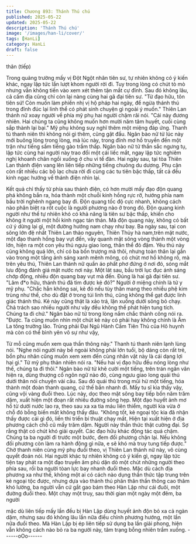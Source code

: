 ```yaml
---
title: Chương 893: Thánh Thú chú
published: 2025-05-22
updated: 2025-05-22
description: 'Thánh Thú chú'
image: '/images/han-li/cover/'
tags: [HanLi]
category: HanLi
draft: false
---
```


thân (tiếp)

Trong quảng trường mấy vị Đột Ngột nhân tiên sư, tự nhiên
không có ý kiến khác, ngay lập tức lần lượt khom người rời đi.
Tuy trong lòng có chút tò mò nhưng vẫn không tiến vào xem xét
thêm tận mắt cự đỉnh.
Sau đó không lâu, cả cấm địa cũng chỉ còn lại nàng cùng hai gã
đại tiên sư.
"Từ đạo hữu, tôn tiên sứ! Còn muốn làm phiền nhị vị hộ pháp hai
ngày, để ngừa thánh thú trong đỉnh đúc lại linh thể có phát sinh
chuyện gì ngoài ý muốn." Thiên Lan thánh nữ xoay người về phía
mỹ phụ hai người chậm rãi nói.
"Cái này đương nhiên. Hai chúng ta cũng không muốn hơn mười
năm tâm huyết, cuối cùng sắp thành lại bại." Mỹ phụ không suy
nghĩ thêm một miệng đáp ứng.
Thanh tú thanh niên thì không nói gì thêm, cũng gật đầu.
Ngân bào nữ tử lúc này mới buông lỏng trong lòng, mà lúc này,
trong đỉnh mơ hồ truyền đến một trận như tiếng sấm tiếng gào
trầm thấp.
Ngân bào nữ tử thần sắc ngưng tụ, lập tức cùng hai người này
trao đổi một cái liếc mắt, ngay lập tức nghiêm nghị khoanh chân
ngồi xuống ở chu vi tế đàn.
Hai ngày sau, tại tòa Thiên Lan thánh điện vang lên liên tiếp
những tiếng chuông du dương. Phụ cận còn rất nhiều các bộ lạc
chưa rời đi cùng các tu tiên bậc thấp, tất cả đều kinh ngạc hướng
về thánh điện nhìn lại.

Kết quả chỉ thấy từ phía sau thánh điện, có hơn mười mấy đạo
độn quang phá không bắn ra, hóa thành một chuỗi kinh hồng rực
rỡ, hướng phía nam bầu trời nghênh ngang bay đi.
Độn quang tốc độ cực nhanh, không cách nào phân biệt ra rốt
cuộc là người phương nào ở trong đó. Độn quang kinh người như
thế tự nhiên khó có khả năng là tiên sư bậc thấp, khiến cho không
ít người một hồi kinh ngạc tán thán.
Mà độn quang này, không có bất cứ ý dừng lại gì, một đường
hướng nam chạy như bay.
Ba ngày sau, tại con sông lớn đệ nhất Thiên Lan thảo nguyên,
Thiên Thủy hà nam,trên mặt nước, một đạo thanh hồng bay vụt
đến, vây quanh mặt sông vòng thành một vòng lớn, hiện ra một
con yêu thú ngưu giao long, thân thể đỏ đậm.
Yêu thú này cũng không quá lớn, chỉ có ba bốn trượng mà thôi,
nhưng toàn thân lại gắn vào trong một tầng ánh sáng xanh mênh
mông, có chút mơ hồ không rõ, mà trên yêu thú, Thiên Lan thánh
nữ quần áo phất phơ đứng ở nơi đó, sóng mắt lưu động đánh giá
mặt nước nơi này.
Một lát sau, bầu trời lục đục ánh sáng chớp động, nhiều độn
quang bay vụt mà đến. Đúng là hai gã đại tiên sư.
"Lâm đ*o hữu, thánh thú đã tìm được kẻ đó?" Người ở miệng
chính là tử y mỹ phụ.
"Chắc hẳn không sai, kẻ đó nếu tùy thân mang theo nhiều phệ
kim trùng như thế, cho dù đặt ở trong túi linh thú, cũng không thể
gạt được linh giác thánh thú. Kẻ này cũng thật là xảo trá, lặn
xuống dưới sông bỏ chạy. Chả trách sao nhiều người như vậy đều
không thể phát hiện tung tích. Chúng ta đi chứ." Ngân bào nữ tử
trong lòng nắm chắc thành công nói ra.
"Được. Ta cũng muốn nhìn một chút kẻ này có phải hay không
chính là Âm La tông trưởng lão. Trúng phải Đại Ngũ Hành Cầm
Tiên Thủ của Hô huynh mà còn có thể bình yên vô sự như vậy,

Từ mỗ cũng muốn xem qua thần thông này." Thanh tú thanh niên
lạnh lùng nói.
"Nghe nói người này bề ngoài không phải lớn tuổi, bộ dáng còn
rất trẻ, bổn phu nhân cũng muốn xem xem đến cùng nhân vật này
là cái dạng lợi hại gì." Tử mỹ phụ thản nhiên nói ra.
"Nếu hai vị đạo hữu đều nóng lòng như thế, chúng ta đi thôi."
Ngân bào nữ tử khẽ cười một tiếng, trên trán ngân vân hiện ra,
dùng thượng cổ ngôn ngữ nào đó, cùng ngưu giao long quái thú
dưới thân nói chuyện vài câu. Sau đó quái thú trong mũi hừ một
tiếng, hóa thành một đoàn thanh quang, cứ thế bắn nhanh đi.
Mấy tu sĩ kia thấy vậy, cũng vội vàng đuổi theo.
Lúc này, dọc theo mặt sông bay tiếp bốn năm trăm dặm, xuất hiện
một đoạn rất nhiều đường sông hẹp. Một đạo huyết ảnh mơ hồ từ
dưới nước lao ra, theo sau xa xa tia máu liên thiểm, người kia
vừa ở chỗ đó bỗng biến mất không thấy đâu.
"Không tốt, kẻ ngoại tộc kia đã nhận thấy được cái gì đó, liền thi
triển bí thuật chạy mất. Hiện tại xuất hiện ở địa phương cách chỗ
cũ mấy trăm dặm. Người này thần thức thật cường đại. Sợ rằng
thật có chút khó giải quyết. Các đạo hữu khác động tác quá chậm.
Chúng ta ba người đi trước một bước, đem đối phương chặn lại.
Nếu không đối phương còn làm ra hành động gì nữa, e sẽ khó mà
truy tung tiếp được." Chờ thanh niên cùng mỹ phụ đuổi theo, vị
Thiên Lan thánh nữ này, vô cùng quyết đoán nói.
Hai người khác tự nhiên không có ý kiến gì, ngay lập tức tiện tay
phát ra một đạo truyền âm phù dặn dò một chút những người
theo phía sau, rồi ba người tòan lực bay nhanh đuổi theo.
Mặc dù cách địa phương xa như thế, không một ai có cách nào
dụng thần thức tập trung trên kẻ ngoại tộc được, nhưng dựa vào
thánh thú phân thân thần thông cao thâm khó lường, ba người
vẫn cứ gắt gao bám theo Hàn Lập như cái đuôi, một đường đuổi
theo.
Một chạy một truy, sau thời gian một ngày một đêm, ba người

mặc dù liên tiếp mấy lần đều bị Hàn Lập dùng huyết ảnh độn bỏ
xa cả ngàn dặm, nhưng sau đó không lâu lần nữa điều chỉnh
phương hướng, một lần nữa đuổi theo.
Mà Hàn Lập bị ép liên tiếp sử dụng ba lần giải phong, hiện vẫn
không cách nào bỏ ra ba người này, tâm trạng bỗng nhiên trầm
xuống.
------oOo------
